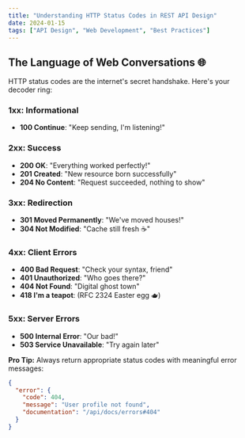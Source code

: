 ```yaml
---
title: "Understanding HTTP Status Codes in REST API Design"
date: 2024-01-15
tags: ["API Design", "Web Development", "Best Practices"]
---
```


## The Language of Web Conversations 🌐

HTTP status codes are the internet's secret handshake. Here's your decoder ring:

### 1xx: Informational
- **100 Continue**: "Keep sending, I'm listening!"

### 2xx: Success
- **200 OK**: "Everything worked perfectly!"
- **201 Created**: "New resource born successfully"
- **204 No Content**: "Request succeeded, nothing to show"

### 3xx: Redirection
- **301 Moved Permanently**: "We've moved houses!"
- **304 Not Modified**: "Cache still fresh ☕"

### 4xx: Client Errors
- **400 Bad Request**: "Check your syntax, friend"
- **401 Unauthorized**: "Who goes there?"
- **404 Not Found**: "Digital ghost town"
- **418 I'm a teapot**: (RFC 2324 Easter egg 🫖)

### 5xx: Server Errors
- **500 Internal Error**: "Our bad!"
- **503 Service Unavailable**: "Try again later"

**Pro Tip:** Always return appropriate status codes with meaningful error messages:
```json
{
  "error": {
    "code": 404,
    "message": "User profile not found",
    "documentation": "/api/docs/errors#404"
  }
}